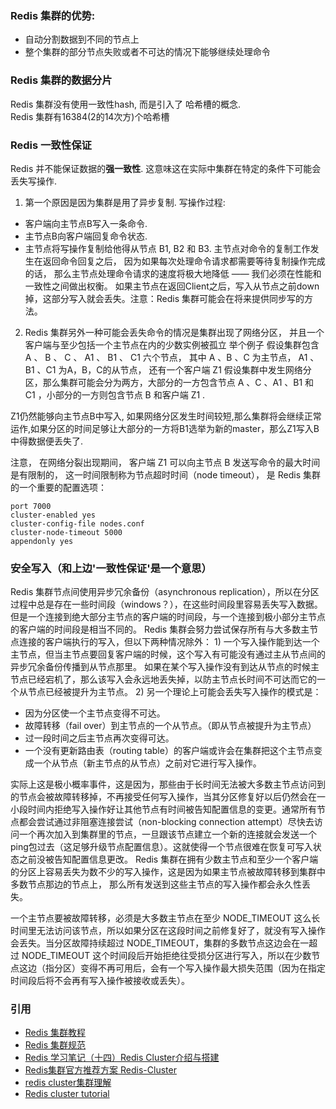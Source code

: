 ### Redis 集群的优势:
* 自动分割数据到不同的节点上
* 整个集群的部分节点失败或者不可达的情况下能够继续处理命令

### Redis 集群的数据分片
Redis 集群没有使用一致性hash, 而是引入了 哈希槽的概念.  
Redis 集群有16384(2的14次方)个哈希槽

### Redis 一致性保证
Redis 并不能保证数据的**强一致性**. 这意味这在实际中集群在特定的条件下可能会丢失写操作.

1. 第一个原因是因为集群是用了异步复制. 写操作过程:

* 客户端向主节点B写入一条命令.
* 主节点B向客户端回复命令状态.
* 主节点将写操作复制给他得从节点 B1, B2 和 B3.
主节点对命令的复制工作发生在返回命令回复之后， 因为如果每次处理命令请求都需要等待复制操作完成的话， 那么主节点处理命令请求的速度将极大地降低 —— 我们必须在性能和一致性之间做出权衡。 如果主节点在返回Client之后，写入从节点之前down掉，这部分写入就会丢失。注意：Redis 集群可能会在将来提供同步写的方法。 

2. Redis 集群另外一种可能会丢失命令的情况是集群出现了网络分区， 并且一个客户端与至少包括一个主节点在内的少数实例被孤立
举个例子 假设集群包含 A 、 B 、 C 、 A1 、 B1 、 C1 六个节点， 其中 A 、B 、C 为主节点， A1 、B1 、C1 为A，B，C的从节点， 还有一个客户端 Z1 假设集群中发生网络分区，那么集群可能会分为两方，大部分的一方包含节点 A 、C 、A1 、B1 和 C1 ，小部分的一方则包含节点 B 和客户端 Z1 .

Z1仍然能够向主节点B中写入, 如果网络分区发生时间较短,那么集群将会继续正常运作,如果分区的时间足够让大部分的一方将B1选举为新的master，那么Z1写入B中得数据便丢失了.

注意， 在网络分裂出现期间， 客户端 Z1 可以向主节点 B 发送写命令的最大时间是有限制的， 这一时间限制称为节点超时时间（node timeout）， 是 Redis 集群的一个重要的配置选项：
```
port 7000
cluster-enabled yes
cluster-config-file nodes.conf
cluster-node-timeout 5000
appendonly yes
```

### 安全写入（和上边'一致性保证'是一个意思）
Redis 集群节点间使用异步冗余备份（asynchronous replication），所以在分区过程中总是存在一些时间段（windows？），在这些时间段里容易丢失写入数据。 但是一个连接到绝大部分主节点的客户端的时间段，与一个连接到极小部分主节点的客户端的时间段是相当不同的。 Redis 集群会努力尝试保存所有与大多数主节点连接的客户端执行的写入，但以下两种情况除外： 1) 一个写入操作能到达一个主节点，但当主节点要回复客户端的时候，这个写入有可能没有通过主从节点间的异步冗余备份传播到从节点那里。 如果在某个写入操作没有到达从节点的时候主节点已经宕机了，那么该写入会永远地丢失掉，以防主节点长时间不可达而它的一个从节点已经被提升为主节点。 2) 另一个理论上可能会丢失写入操作的模式是：

* 因为分区使一个主节点变得不可达。
* 故障转移（fail over）到主节点的一个从节点。（即从节点被提升为主节点）
* 过一段时间之后主节点再次变得可达。
* 一个没有更新路由表（routing table）的客户端或许会在集群把这个主节点变成一个从节点（新主节点的从节点）之前对它进行写入操作。

实际上这是极小概率事件，这是因为，那些由于长时间无法被大多数主节点访问到的节点会被故障转移掉，不再接受任何写入操作，当其分区修复好以后仍然会在一小段时间内拒绝写入操作好让其他节点有时间被告知配置信息的变更。通常所有节点都会尝试通过非阻塞连接尝试（non-blocking connection attempt）尽快去访问一个再次加入到集群里的节点，一旦跟该节点建立一个新的连接就会发送一个ping包过去（这足够升级节点配置信息）。这就使得一个节点很难在恢复可写入状态之前没被告知配置信息更改。 Redis 集群在拥有少数主节点和至少一个客户端的分区上容易丢失为数不少的写入操作，这是因为如果主节点被故障转移到集群中多数节点那边的节点上， 那么所有发送到这些主节点的写入操作都会永久性丢失。

一个主节点要被故障转移，必须是大多数主节点在至少 NODE_TIMEOUT 这么长时间里无法访问该节点，所以如果分区在这段时间之前修复好了，就没有写入操作会丢失。当分区故障持续超过 NODE_TIMEOUT，集群的多数节点这边会在一超过 NODE_TIMEOUT 这个时间段后开始拒绝往受损分区进行写入，所以在少数节点这边（指分区）变得不再可用后，会有一个写入操作最大损失范围（因为在指定时间段后将不会再有写入操作被接收或丢失）。

### 引用
* [Redis 集群教程](http://www.redis.cn/topics/cluster-tutorial.html)
* [Redis 集群规范](http://www.redis.cn/topics/cluster-spec.html)
* [Redis 学习笔记（十四）Redis Cluster介绍与搭建](https://blog.csdn.net/men_wen/article/details/72853078)
* [Redis集群官方推荐方案 Redis-Cluster](https://www.cnblogs.com/kerwinC/p/6611634.html)
* [redis cluster集群理解](https://www.cnblogs.com/yingchen/p/6763524.html)
* [Redis cluster tutorial](https://redis.io/topics/cluster-tutorial)
